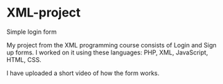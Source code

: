 # XML-project
Simple login form

My project from the XML programming course consists of Login and Sign up forms.
I worked on it using these languages: PHP, XML, JavaScript, HTML, CSS.

I have uploaded a short video of how the form works.
